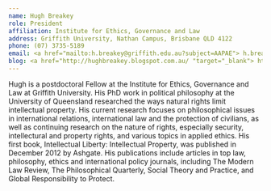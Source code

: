 ```yaml
---
name: Hugh Breakey
role: President
affiliation: Institute for Ethics, Governance and Law
address: Griffith University, Nathan Campus, Brisbane QLD 4122  
phone: (07) 3735-5189  
email: <a href="mailto:h.breakey@griffith.edu.au?subject=AAPAE"> h.breakey@griffith.edu.au </a>
blog: <a href="http://hughbreakey.blogspot.com.au/ "target="_blank"> http://hughbreakey.blogspot.com.au/</a>
---
```


Hugh is a postdoctoral Fellow at the Institute for Ethics, Governance and Law at Griffith University. His PhD work in political philosophy at the University of Queensland researched the ways natural rights limit intellectual property. His current research focuses on philosophical issues in international relations, international law and the protection of civilians, as well as continuing research on the nature of rights, especially security, intellectural and property rights, and various topics in applied ethics. His first book, Intellectual Liberty: Intellectual Property, was published in December 2012 by Ashgate. His publications include articles in top law, philosophy, ethics and international policy journals, including The Modern Law Review, The Philosophical Quarterly, Social Theory and Practice, and Global Responsibility to Protect.
